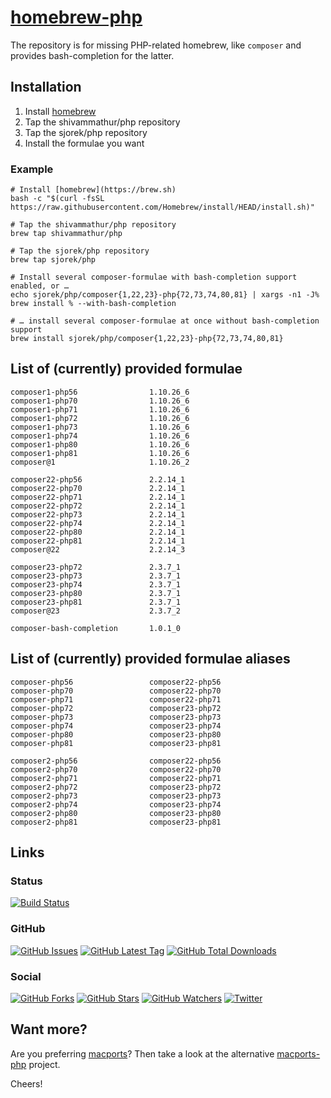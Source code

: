 # [homebrew-php](https://sjorek.github.io/homebrew-php/)

The repository is for missing PHP-related homebrew, like `composer` and
provides bash-completion for the latter.

## Installation

1. Install [homebrew](https://brew.sh)
3. Tap the shivammathur/php repository
3. Tap the sjorek/php repository
4. Install the formulae you want

### Example

```console
# Install [homebrew](https://brew.sh)
bash -c "$(curl -fsSL https://raw.githubusercontent.com/Homebrew/install/HEAD/install.sh)"

# Tap the shivammathur/php repository
brew tap shivammathur/php

# Tap the sjorek/php repository
brew tap sjorek/php

# Install several composer-formulae with bash-completion support enabled, or …
echo sjorek/php/composer{1,22,23}-php{72,73,74,80,81} | xargs -n1 -J% brew install % --with-bash-completion

# … install several composer-formulae at once without bash-completion support
brew install sjorek/php/composer{1,22,23}-php{72,73,74,80,81}
```

## List of (currently) provided formulae

    composer1-php56                1.10.26_6
    composer1-php70                1.10.26_6
    composer1-php71                1.10.26_6
    composer1-php72                1.10.26_6
    composer1-php73                1.10.26_6
    composer1-php74                1.10.26_6
    composer1-php80                1.10.26_6
    composer1-php81                1.10.26_6
    composer@1                     1.10.26_2

    composer22-php56               2.2.14_1
    composer22-php70               2.2.14_1
    composer22-php71               2.2.14_1
    composer22-php72               2.2.14_1
    composer22-php73               2.2.14_1
    composer22-php74               2.2.14_1
    composer22-php80               2.2.14_1
    composer22-php81               2.2.14_1
    composer@22                    2.2.14_3

    composer23-php72               2.3.7_1
    composer23-php73               2.3.7_1
    composer23-php74               2.3.7_1
    composer23-php80               2.3.7_1
    composer23-php81               2.3.7_1
    composer@23                    2.3.7_2

    composer-bash-completion       1.0.1_0

## List of (currently) provided formulae aliases

    composer-php56                 composer22-php56
    composer-php70                 composer22-php70
    composer-php71                 composer22-php71
    composer-php72                 composer23-php72
    composer-php73                 composer23-php73
    composer-php74                 composer23-php74
    composer-php80                 composer23-php80
    composer-php81                 composer23-php81

    composer2-php56                composer22-php56
    composer2-php70                composer22-php70
    composer2-php71                composer22-php71
    composer2-php72                composer23-php72
    composer2-php73                composer23-php73
    composer2-php74                composer23-php74
    composer2-php80                composer23-php80
    composer2-php81                composer23-php81

## Links

### Status

[![Build Status](https://img.shields.io/travis/com/sjorek/homebrew-php.svg)](https://travis-ci.com/sjorek/homebrew-php)


### GitHub

[![GitHub Issues](https://img.shields.io/github/issues/sjorek/homebrew-php.svg)](https://github.com/sjorek/homebrew-php/issues)
[![GitHub Latest Tag](https://img.shields.io/github/tag/sjorek/homebrew-php.svg)](https://github.com/sjorek/homebrew-php/tags)
[![GitHub Total Downloads](https://img.shields.io/github/downloads/sjorek/homebrew-php/total.svg)](https://github.com/sjorek/homebrew-php/releases)


### Social

[![GitHub Forks](https://img.shields.io/github/forks/sjorek/homebrew-php.svg?style=social)](https://github.com/sjorek/homebrew-php/network)
[![GitHub Stars](https://img.shields.io/github/stars/sjorek/homebrew-php.svg?style=social)](https://github.com/sjorek/homebrew-php/stargazers)
[![GitHub Watchers](https://img.shields.io/github/watchers/sjorek/homebrew-php.svg?style=social)](https://github.com/sjorek/homebrew-php/watchers)
[![Twitter](https://img.shields.io/twitter/url/https/github.com/sjorek/homebrew-php.svg?style=social)](https://twitter.com/intent/tweet?url=https%3A%2F%2Fsjorek.github.io%2Fhomebrew-php%2F)

## Want more?

Are you preferring [macports](https://www.macports.org)? Then take a look
at the alternative [macports-php](https://sjorek.github.io/macports-php/) project.

Cheers!
